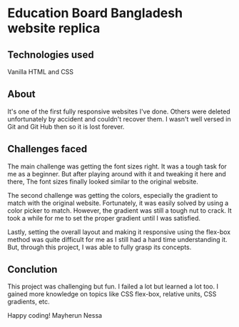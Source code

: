# Education Board Bangladesh website replica

## Technologies used
Vanilla HTML and CSS

## About
It's one of the first fully responsive websites I've done. 
Others were deleted unfortunately by accident and couldn't recover them. 
I wasn't well versed in Git and Git Hub then so it is lost forever.

## Challenges faced
The main challenge was getting the font sizes right. It was a tough task for me as a beginner. 
But after playing around with it and tweaking it here and there, The font sizes finally looked similar to the original website.

The second challenge was getting the colors, especially the gradient to match with the original website.
Fortunately, it was easily solved by using a color picker to match. However, the gradient was still a tough nut to crack.
It took a while for me to set the proper gradient until I was satisfied.

Lastly, setting the overall layout and making it responsive using the flex-box method was quite difficult for me as I still had a hard time understanding it.
But, through this project, I was able to fully grasp its concepts.


## Conclution
This project was challenging but fun. I failed a lot but learned a lot too. 
I gained more knowledge on topics like CSS flex-box, relative units, CSS gradients, etc.

Happy coding!
Mayherun Nessa
